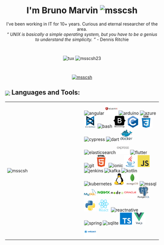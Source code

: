 <h1 align="center">
	I'm Bruno Marvin
	<img src="https://komarev.com/ghpvc/?username=msscsh&label=Profile%20views&color=0e75b6&style=flat" alt="msscsh" />
</h1>

<p align="center">
	I've been working in IT for 10+ years. Curious and eternal researcher of the area.<br/>
	<i>
		<q>
			UNIX is basically a simple operating system, but you have to be a genius to understand the simplicity.
		</q>
	</i>
	- Dennis Ritchie
</p>
<br/>

<p align="center"> 
	<img src="https://media.tenor.com/NeJfHqkmdMIAAAAi/tux-linux-penguin.gif" alt="tux" width="220" height="200" >
	<img src="https://github-readme-streak-stats.herokuapp.com?user=msscsh&theme=green-nur&card_width=450" alt="msscsh23" />
</p>
<br/>

<p align="center">
	<a href="https://github.com/ryo-ma/github-profile-trophy">
		<img src="https://github-profile-trophy.vercel.app/?username=msscsh&theme=oldie&theme=flat&no-bg=true&no-frame=true&row=1&column=7&margin-w=15&margin-h=15&title=Followers,Commits,Repositories,Reviews,Issues,PullRequest,Stars&title_color=fff&icon_color=79ff97&text_color=9f9f9f&bg_color=151515" alt="msscsh" />
	</a>
</p>

<h2 align="left">
	<img align="center" img src="http://gifgifs.com/animations/computers-technology/computers-and-parts/terminal.gif" width="40" >
	Languages and Tools:
</h2>



<table class="images" width="100%"  style="border:0px solid white; width:100%;">
	<tr style="border: 0px;">
		<td width="35%" style="border:0px; width:33.33%">
			<img align="center" src="https://github-readme-stats.vercel.app/api/top-langs?username=msscsh&show_icons=true&locale=en&layout=compact&title_color=fff&icon_color=79ff97&text_color=9f9f9f&bg_color=151515&langs_count=10" alt="msscsh" />
		</td>
		<td width="65%" style="border:0px; width:33.33%">
			<img src="https://angular.io/assets/images/logos/angular/angular.svg" alt="angular" width="40" height="40"/>
			<img src="https://raw.githubusercontent.com/devicons/devicon/master/icons/angularjs/angularjs-original-wordmark.svg" alt="angularjs" width="40" height="40"/>
			<img src="https://cdn.worldvectorlogo.com/logos/arduino-1.svg" alt="arduino" width="40" height="40"/>
			<img src="https://www.vectorlogo.zone/logos/microsoft_azure/microsoft_azure-icon.svg" alt="azure" width="40" height="40"/>
			<img src="https://raw.githubusercontent.com/devicons/devicon/master/icons/backbonejs/backbonejs-original-wordmark.svg" alt="backbonejs" width="40" height="40"/>
			<img src="https://www.vectorlogo.zone/logos/gnu_bash/gnu_bash-icon.svg" alt="bash" width="40" height="40"/>
			<img src="https://raw.githubusercontent.com/devicons/devicon/master/icons/bootstrap/bootstrap-plain-wordmark.svg" alt="bootstrap" width="40" height="40"/>
			<img src="https://raw.githubusercontent.com/devicons/devicon/master/icons/c/c-original.svg" alt="c" width="40" height="40"/>
			<img src="https://raw.githubusercontent.com/devicons/devicon/master/icons/css3/css3-original-wordmark.svg" alt="css3" width="40" height="40"/>
			<img src="https://raw.githubusercontent.com/simple-icons/simple-icons/6e46ec1fc23b60c8fd0d2f2ff46db82e16dbd75f/icons/cypress.svg" alt="cypress" width="40" height="40"/>
			<img src="https://www.vectorlogo.zone/logos/dartlang/dartlang-icon.svg" alt="dart" width="40" height="40"/>
			<img src="https://raw.githubusercontent.com/devicons/devicon/master/icons/docker/docker-original-wordmark.svg" alt="docker" width="40" height="40"/>
			<img src="https://www.vectorlogo.zone/logos/elastic/elastic-icon.svg" alt="elasticsearch" width="40" height="40"/>
			<img src="https://raw.githubusercontent.com/devicons/devicon/master/icons/express/express-original-wordmark.svg" alt="express" width="40" height="40"/>
			<img src="https://www.vectorlogo.zone/logos/flutterio/flutterio-icon.svg" alt="flutter" width="40" height="40"/>
			<img src="https://www.vectorlogo.zone/logos/git-scm/git-scm-icon.svg" alt="git" width="40" height="40"/>
			<img src="https://raw.githubusercontent.com/devicons/devicon/master/icons/html5/html5-original-wordmark.svg" alt="html5" width="40" height="40"/>
			<img src="https://upload.wikimedia.org/wikipedia/commons/d/d1/Ionic_Logo.svg" alt="ionic" width="40" height="40"/>
			<img src="https://raw.githubusercontent.com/devicons/devicon/master/icons/java/java-original.svg" alt="java" width="40" height="40"/>
			<img src="https://raw.githubusercontent.com/devicons/devicon/master/icons/javascript/javascript-original.svg" alt="javascript" width="40" height="40"/>
			<img src="https://www.vectorlogo.zone/logos/jenkins/jenkins-icon.svg" alt="jenkins" width="40" height="40"/>
			<img src="https://www.vectorlogo.zone/logos/apache_kafka/apache_kafka-icon.svg" alt="kafka" width="40" height="40"/>
			<img src="https://www.vectorlogo.zone/logos/kotlinlang/kotlinlang-icon.svg" alt="kotlin" width="40" height="40"/>
			<img src="https://www.vectorlogo.zone/logos/kubernetes/kubernetes-icon.svg" alt="kubernetes" width="40" height="40"/>
			<img src="https://raw.githubusercontent.com/devicons/devicon/master/icons/linux/linux-original.svg" alt="linux" width="40" height="40"/>
			<img src="https://raw.githubusercontent.com/devicons/devicon/master/icons/mongodb/mongodb-original-wordmark.svg" alt="mongodb" width="40" height="40"/>
			<img src="https://www.svgrepo.com/show/303229/microsoft-sql-server-logo.svg" alt="mssql" width="40" height="40"/>
			<img src="https://raw.githubusercontent.com/devicons/devicon/master/icons/mysql/mysql-original-wordmark.svg" alt="mysql" width="40" height="40"/>
			<img src="https://raw.githubusercontent.com/devicons/devicon/master/icons/nginx/nginx-original.svg" alt="nginx" width="40" height="40"/>
			<img src="https://raw.githubusercontent.com/devicons/devicon/master/icons/nodejs/nodejs-original-wordmark.svg" alt="nodejs" width="40" height="40"/> 
			<img src="https://raw.githubusercontent.com/devicons/devicon/master/icons/oracle/oracle-original.svg" alt="oracle" width="40" height="40"/>
			<img src="https://raw.githubusercontent.com/devicons/devicon/master/icons/postgresql/postgresql-original-wordmark.svg" alt="postgresql" width="40" height="40"/>
			<img src="https://raw.githubusercontent.com/devicons/devicon/master/icons/python/python-original.svg" alt="python" width="40" height="40"/>
			<img src="https://raw.githubusercontent.com/devicons/devicon/master/icons/react/react-original-wordmark.svg" alt="react" width="40" height="40"/>
			<img src="https://reactnative.dev/img/header_logo.svg" alt="reactnative" width="40" height="40"/>
			<img src="https://www.vectorlogo.zone/logos/springio/springio-icon.svg" alt="spring" width="40" height="40"/>
			<img src="https://www.vectorlogo.zone/logos/sqlite/sqlite-icon.svg" alt="sqlite" width="40" height="40"/>
			<img src="https://raw.githubusercontent.com/devicons/devicon/master/icons/typescript/typescript-original.svg" alt="typescript" width="40" height="40"/>
			<img src="https://raw.githubusercontent.com/devicons/devicon/master/icons/vuejs/vuejs-original-wordmark.svg" alt="vuejs" width="40" height="40"/>
			<img src="https://raw.githubusercontent.com/devicons/devicon/d00d0969292a6569d45b06d3f350f463a0107b0d/icons/webpack/webpack-original-wordmark.svg" alt="webpack" width="40" height="40"/>
		</td>
	</tr>
</table>
